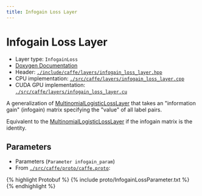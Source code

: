 ```yaml
---
title: Infogain Loss Layer
---
```


# Infogain Loss Layer

* Layer type: `InfogainLoss`
* [Doxygen Documentation](http://caffe.berkeleyvision.org/doxygen/classcaffe_1_1InfogainLossLayer.html)
* Header: [`./include/caffe/layers/infogain_loss_layer.hpp`](https://github.com/BVLC/caffe/blob/master/include/caffe/layers/infogain_loss_layer.hpp)
* CPU implementation: [`./src/caffe/layers/infogain_loss_layer.cpp`](https://github.com/BVLC/caffe/blob/master/src/caffe/layers/infogain_loss_layer.cpp)
* CUDA GPU implementation: [`./src/caffe/layers/infogain_loss_layer.cu`](https://github.com/BVLC/caffe/blob/master/src/caffe/layers/infogain_loss_layer.cu)

A generalization of [MultinomialLogisticLossLayer](layers/multinomiallogisticloss.md) that takes an "information gain" (infogain) matrix specifying the "value" of all label pairs.

Equivalent to the [MultinomialLogisticLossLayer](layers/multinomiallogisticloss.md) if the infogain matrix is the identity.

## Parameters

* Parameters (`Parameter infogain_param`)
* From [`./src/caffe/proto/caffe.proto`](https://github.com/BVLC/caffe/blob/master/src/caffe/proto/caffe.proto):

{% highlight Protobuf %}
{% include proto/InfogainLossParameter.txt %}
{% endhighlight %}
